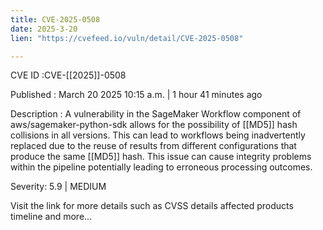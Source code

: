 ```yaml
---
title: CVE-2025-0508
date: 2025-3-20
lien: "https://cvefeed.io/vuln/detail/CVE-2025-0508"

---
```


CVE ID :CVE-[[2025]]-0508

Published :  March 20
2025
10:15 a.m. | 1 hour
41 minutes ago

Description : A vulnerability in the SageMaker Workflow component of aws/sagemaker-python-sdk allows for the possibility of [[MD5]] hash collisions in all versions. This can lead to workflows being inadvertently replaced due to the reuse of results from different configurations that produce the same [[MD5]] hash. This issue can cause integrity problems within the pipeline
potentially leading to erroneous processing outcomes.

Severity: 5.9 | MEDIUM

Visit the link for more details
such as CVSS details
affected products
timeline
and more...
